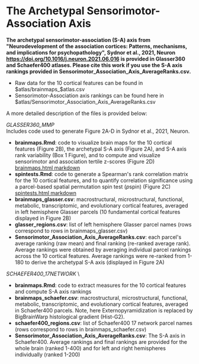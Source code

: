 # The Archetypal Sensorimotor-Association Axis

**The archetypal sensorimotor-association (S-A) axis from "Neurodevelopment of the association cortices: Patterns, mechanisms, and implications for psychopathology", Sydnor et al., 2021, Neuron https://doi.org/10.1016/j.neuron.2021.06.016 is provided in Glasser360 and Schaefer400 atlases. Please cite this work if you use the S-A axis rankings provided in Sensorimotor_Association_Axis_AverageRanks.csv.**

- Raw data for the 10 cortical features can be found in $atlas/brainmaps_$atlas.csv 
- Sensorimotor-Association axis rankings can be found here in $atlas/Sensorimotor_Association_Axis_AverageRanks.csv

A more detailed description of the files is provided below:


*GLASSER360_MMP* \
Includes code used to generate Figure 2A-D in Sydnor et al., 2021, Neuron.

* **brainmaps.Rmd**: code to visualize brain maps for the 10 cortical features (Figure 2B), the archetypal S-A axis (Figure 2A), and S-A axis rank variability (Box 1 Figure), and to compute and visualize sensorimotor and association tertile z-scores (Figure 2D) \
[brainmaps.html markdown](https://rawcdn.githack.com/PennLINC/S-A_ArchetypalAxis/c3c83963a467f0d9dfbc4e671ae4469475b387f6/brainmaps.html)
* **spintests.Rmd**: code to generate a Spearman's rank correlation matrix for the 10 cortical features, and to quantify correlation significance using a parcel-based spatial permutation spin test (*p*spin) (Figure 2C) \
[spintests.html markdown](https://rawcdn.githack.com/PennLINC/S-A_ArchetypalAxis/c3c83963a467f0d9dfbc4e671ae4469475b387f6/spintests.html)
* **brainmaps_glasser.csv**: macrostructural, microstructural, functional, metabolic, transcriptomic, and evolutionary cortical features, averaged in left hemisphere Glasser parcels (10 fundamental cortical features displayed in Figure 2B)
* **glasser_regions.csv**: list of left hemisphere Glasser parcel names (rows correspond to rows in brainmaps_glasser.csv)
* **Sensorimotor_Association_Axis_AverageRanks.csv**: each parcel's average ranking (raw mean) and final ranking (re-ranked average rank). Average rankings were obtained by averaging individual parcel rankings across the 10 cortical features. Average rankings were re-ranked from 1-180 to derive the archetypal S-A axis (displayed in Figure 2A)



*SCHAEFER400_17NETWORK* \
* **brainmaps.Rmd**: code to extract measures for the 10 cortical features and compute S-A axis rankings 
* **brainmaps_schaefer.csv**: macrostructural, microstructural, functional, metabolic, transcriptomic, and evolutionary cortical features, averaged in Schaefer400 parcels. Note, here Externopyramidization is replaced by BigBrainWarp histological gradient (Hist-G2).
* **schaefer400_regions.csv**: list of Schaefer400 17 network parcel names (rows correspond to rows in brainmaps_schaefer.csv)
* **Sensorimotor_Association_Axis_AverageRanks.csv**: The S-A axis in Schaefer400. Average rankings and final rankings are provided for the whole brain (ranked 1-400) and for left and right hemispheres individually (ranked 1-200)


